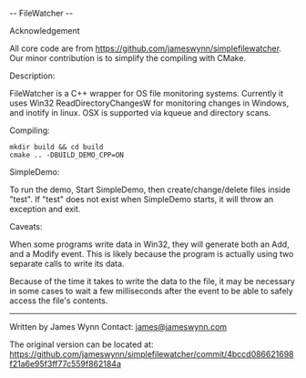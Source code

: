 -- FileWatcher --

Acknowledgement

All core code are from https://github.com/jameswynn/simplefilewatcher. Our minor contribution is to simplify the compiling with CMake.

Description:

FileWatcher is a C++ wrapper for OS file monitoring systems. Currently
it uses Win32 ReadDirectoryChangesW for monitoring changes in Windows,
and inotify in linux. OSX is supported via kqueue and directory scans.


Compiling:

```
mkdir build && cd build
cmake .. -DBUILD_DEMO_CPP=ON
```

SimpleDemo:

To run the demo, Start SimpleDemo, then create/change/delete files inside
"test". If "test" does not exist when SimpleDemo starts, it will throw
an exception and exit.


Caveats:

When some programs write data in Win32, they will generate both an Add,
and a Modify event. This is likely because the program is actually using
two separate calls to write its data.

Because of the time it takes to write the data to the file, it may be
necessary in some cases to wait a few milliseconds after the event to be
able to safely access the file's contents.


------------------------------
Written by James Wynn
Contact: james@jameswynn.com

The original version can be located at:
https://github.com/jameswynn/simplefilewatcher/commit/4bccd086621698f21a6e95f3ff77c559f862184a
